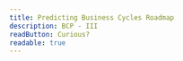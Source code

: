 ```yaml
---
title: Predicting Business Cycles Roadmap
description: BCP - III
readButton: Curious?
readable: true
---
```

